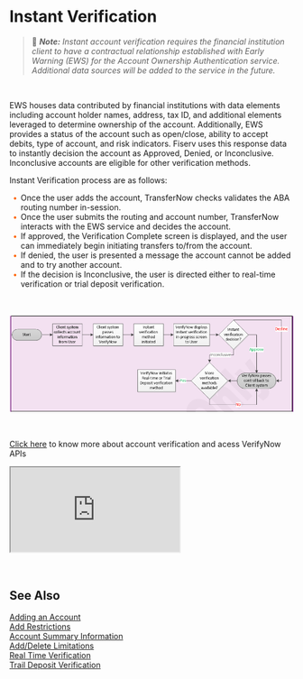 # Instant Verification

<!-- theme: info -->

> :memo: _**Note:** Instant account verification requires the financial institution client to have a contractual relationship established with Early Warning (EWS) for the Account Ownership Authentication service. Additional data sources will be added to the service in the future._

&nbsp;

EWS houses data contributed by financial institutions with data elements including account holder names, address, tax ID, and additional elements leveraged to determine ownership of the account. Additionally, EWS provides a status of the account such as open/close, ability to accept debits, type of account, and risk indicators. Fiserv uses this response data to instantly decision the account as Approved, Denied, or Inconclusive. Inconclusive accounts are eligible for other verification methods.

Instant Verification process are as follows:


<style>
    .card-body ul {
        list-style: none;
        padding-left: 20px;
    }
    .card-body ul li::before {
        content: "\2022";
        font-size: 1em;
        color: #f60;
        display: inline-block;
        width: 1em;
        margin-left: -1em;
    }
</style> 


<div class="card-body">
<ul>
<li>Once the user adds the account, TransferNow checks validates the ABA routing number in-session.</li>
<li>Once the user submits the routing and account number, TransferNow interacts with the EWS service and decides the account.</li>
<li>If approved, the Verification Complete screen is displayed, and the user can immediately begin initiating transfers to/from the account.</li>  
<li>If denied, the user is presented a message the account cannot be added and to try another account.</li>  
<li>If the decision is Inconclusive, the user is directed either to real-time verification or trial deposit verification.</li>
</ul>
</div>

&nbsp;

<center>

![image](../../../assets/images/Instant_Verification.png)

</center>

&nbsp;


[Click here](https://qa-developerstudio.fiserv.com/product/VerifyNow?branch=develop) to know more about account verification and acess VerifyNow APIs


<iframe src="http://localhost:4200/" target="_self" title="description"></iframe>

&nbsp;

## See Also
[Adding an Account](?path=docs/acc-to-acc-transfer/adding-Acc.md)<br/>
[Add Restrictions](?path=docs/acc-to-acc-transfer/Manage-Account/acc-restrictions.md)<br/>
[Account Summary Information](?path=docs/acc-to-acc-transfer/Manage-Account/acc-summary.md)<br/>
[Add/Delete Limitations](?path=docs/acc-to-acc-transfer/Manage-Account/add-del-limitations.md)<br/>
[Real Time Verification](?path=docs/acc-to-acc-transfer/Account-Verify/real-time.md)<br/>
[Trail Deposit Verification](?path=docs/acc-to-acc-transfer/Account-Verify/trial-verify.md)









  